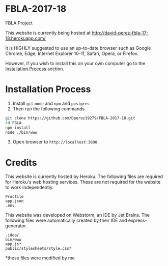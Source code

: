 # FBLA-2017-18
FBLA Project

This website is currently being hosted at http://david-perez-fbla-17-18.herokuapp.com/

It is HIGHLY suggested to use an up-to-date browser such as Google Chrome, Edge, Internet Explorer 10-11, Safari, Opera, or Firefox.

However, if you wish to install this on your own computer go to the [Installation Process](#installation-process) section.

# Installation Process
1. Install `git` `node` and `npm` and `postgres`
2. Then run the following commands
```bash
git clone https://github.com/Dperez19279/FBLA-2017-18.git
cd FBLA
npm install
node ./bin/www
```
3. Open browser to `http://localhost:3000`

# Credits
This website is currently hosted by Heroku. The following files are required for Heroku's web hosting services. These are not required for the website to work independently.
```
Procfile
app.json
.env
```

This website was developed on Webstorm, an IDE by Jet Brains. The following files were automatically created by their IDE and express-generator.
```
.idea/
bin/www
app.js*
public/stylesheets/style.css*
```
*these files were modified by me 
